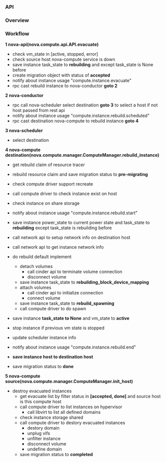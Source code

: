 ### API

### Overview

### Workflow

**1 nova-api(nova.compute.api.API.evacuate)**
* check vm_state in [active, stopped, error]
* check source host nova-compute service is down
* save instance task_state to **rebuilding** and except task_state is None before
* create migration object with status of **accepted**
* notify about instance usage "compute.instance.evacuate"
* rpc cast rebuild instance to nova-conductor **goto 2**

**2 nova-conductor**
* rpc call nova-scheduler select destination **goto 3** to select a host if not host passed from rest api
* notify about instance usage "compute.instance.rebuild.scheduled"
* rpc cast destination nova-compute to rebuild instance **goto 4**

**3 nova-scheduler**
* select destination

**4 nova-compute destination(nova.compute.manager.ComputeManager.rebuild_instance)**
* get rebuild claim of resource tracer
* rebuild resource claim and save migration status to **pre-migrating**
* check compute driver support recreate
* call compute driver to check instance exist on host
* check instance on share storage
* notify about instance usage "compute.instance.rebuild.start"
* save instance power_state to current power state and task_state to **rebuilding** except task_state is rebuilding before
* call network api to setup network info on destination host
* call network api to get instance network info
* do rebuild default implement
  * detach volumes
    * call cinder api to terminate volume connection
    * disconnect volume
  * save instance task_state to **rebuilding_block_device_mapping**
  * attach volumes
    * call cinder api to initialize connection
    * connect volume
  * save instance task_state to **rebuild_spawning**
  * call compute driver to do spawn

* save instance **task_state to None** and vm_state to **active**
* stop instance if previous vm state is stopped
* update scheduler instance info
* notify about instance usage "compute.instance.rebuild.end"
* **save instance host to destination host**
* save migration status to **done**

**5 nova-compute source(nova.compute.manager.ComputeManager.init_host)**
* destroy evacuated instances
  * get evacuate list by filter status in **[accepted, done]** and source host is this compute host
  * call compute driver to list instances on hypervisor
    * call libvirt to list all defined domains
  * check instance storage shared
  * call compute driver to destory evacuated instances
    * destory domain
    * unplug vifs
    * unfilter instance
    * disconnect volume
    * undefine domain
  * save migration status to **completed**
